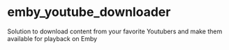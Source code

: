 # emby_youtube_downloader
Solution to download content from your favorite Youtubers and make them available for playback on Emby
